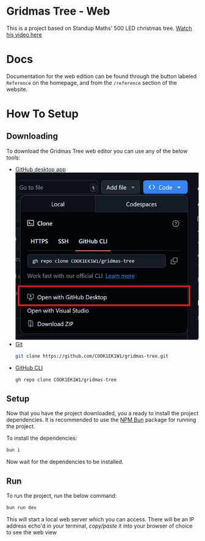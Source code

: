 # Gridmas Tree - Web
This is a project based on Standup Maths' 500 LED christmas tree. [Watch his video here](https://www.youtube.com/watch?v=TvlpIojusBE)

# Docs
Documentation for the web edition can be found through the button labeled `Reference` on the homepage, and from the `/reference` section of the website.

# How To Setup
## Downloading
To download the Gridmas Tree web editor you can use any of the below tools:
- [GitHub desktop app](https://desktop.github.com/download/)
    ![Opening with the GitHub desktop app](OpenWithGithubDesktop.png)
- [Git](https://git-scm.com/downloads)
    ```bash
    git clone https://github.com/COOK1EK1W1/gridmas-tree.git
    ```
- [GitHub CLI](https://cli.github.com/)
    ```bash
    gh repo clone COOK1EK1W1/gridmas-tree
    ```

## Setup
Now that you have the project downloaded, you a ready to install the project dependencies.
It is recommended to use the [NPM Bun](https://www.npmjs.com/package/bun) package for running the project. 

To install the dependencies:
```bash
bun i
```
Now wait for the dependencies to be installed.

## Run
To run the project, run the below command:
```bash
bun run dev
```

This will start a local web server which you can access. There will be an IP address echo'd in your terminal, _copy/paste_ it into your browser of choice to see the web view